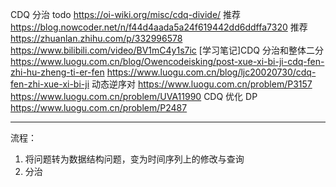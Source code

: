 CDQ 分治
todo https://oi-wiki.org/misc/cdq-divide/
推荐 https://blog.nowcoder.net/n/f44d4aada5a24f619442dd6ddffa7320
推荐 https://zhuanlan.zhihu.com/p/332996578
https://www.bilibili.com/video/BV1mC4y1s7ic
[学习笔记]CDQ 分治和整体二分 https://www.luogu.com.cn/blog/Owencodeisking/post-xue-xi-bi-ji-cdq-fen-zhi-hu-zheng-ti-er-fen
https://www.luogu.com.cn/blog/ljc20020730/cdq-fen-zhi-xue-xi-bi-ji
动态逆序对 https://www.luogu.com.cn/problem/P3157 https://www.luogu.com.cn/problem/UVA11990
CDQ 优化 DP https://www.luogu.com.cn/problem/P2487

---

流程：

1. 将问题转为数据结构问题，变为时间序列上的修改与查询
2. 分治

